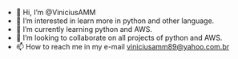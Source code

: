 - 👋 Hi, I’m @ViniciusAMM
- 👀 I’m interested in learn more in python and other language.
- 🌱 I’m currently learning python and AWS.
- 💞️ I’m looking to collaborate on all projects of python and AWS.
- 📫 How to reach me in my e-mail viniciusamm89@yahoo.com.br

<!---
ViniciusAMM/ViniciusAMM is a ✨ special ✨ repository because its `README.md` (this file) appears on your GitHub profile.
You can click the Preview link to take a look at your changes.
--->

